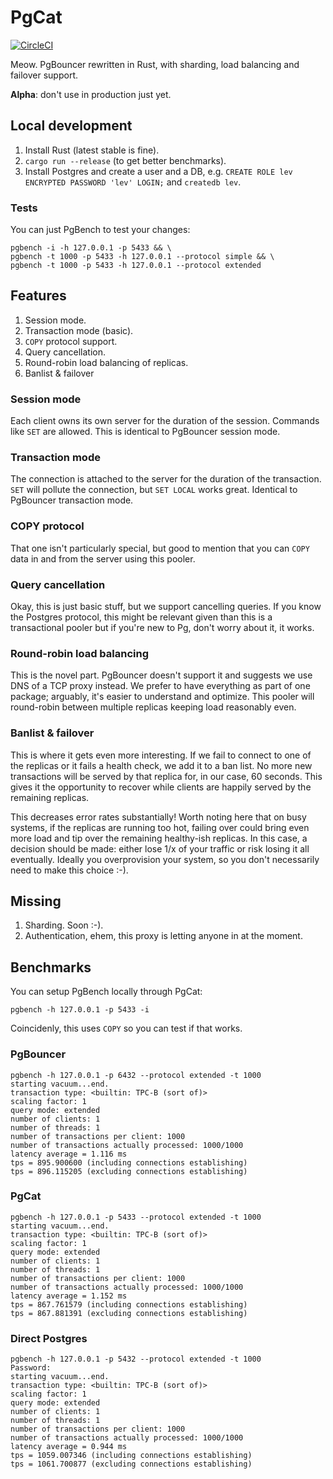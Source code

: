 # PgCat

[![CircleCI](https://circleci.com/gh/levkk/pgcat/tree/main.svg?style=svg)](https://circleci.com/gh/levkk/pgcat/tree/main)

Meow. PgBouncer rewritten in Rust, with sharding, load balancing and failover support.

**Alpha**: don't use in production just yet.

## Local development

1. Install Rust (latest stable is fine).
2. `cargo run --release` (to get better benchmarks).
3. Install Postgres and create a user and a DB, e.g. `CREATE ROLE lev ENCRYPTED PASSWORD 'lev' LOGIN;` and `createdb lev`.

### Tests

You can just PgBench to test your changes:

```
pgbench -i -h 127.0.0.1 -p 5433 && \
pgbench -t 1000 -p 5433 -h 127.0.0.1 --protocol simple && \
pgbench -t 1000 -p 5433 -h 127.0.0.1 --protocol extended
```

## Features

1. Session mode.
2. Transaction mode (basic).
3. `COPY` protocol support.
4. Query cancellation.
5. Round-robin load balancing of replicas.
6. Banlist & failover

### Session mode
Each client owns its own server for the duration of the session. Commands like `SET` are allowed.
This is identical to PgBouncer session mode.

### Transaction mode
The connection is attached to the server for the duration of the transaction. `SET` will pollute the connection,
but `SET LOCAL` works great. Identical to PgBouncer transaction mode.

### COPY protocol
That one isn't particularly special, but good to mention that you can `COPY` data in and from the server
using this pooler.

### Query cancellation
Okay, this is just basic stuff, but we support cancelling queries. If you know the Postgres protocol,
this might be relevant given than this is a transactional pooler but if you're new to Pg, don't worry about it, it works.

### Round-robin load balancing
This is the novel part. PgBouncer doesn't support it and suggests we use DNS of a TCP proxy instead.
We prefer to have everything as part of one package; arguably, it's easier to understand and optimize.
This pooler will round-robin between multiple replicas keeping load reasonably even.

### Banlist & failover
This is where it gets even more interesting. If we fail to connect to one of the replicas or it fails a health check,
we add it to a ban list. No more new transactions will be served by that replica for, in our case, 60 seconds. This
gives it the opportunity to recover while clients are happily served by the remaining replicas.

This decreases error rates substantially! Worth noting here that on busy systems, if the replicas are running too hot,
failing over could bring even more load and tip over the remaining healthy-ish replicas. In this case, a decision should be made:
either lose 1/x of your traffic or risk losing it all eventually. Ideally you overprovision your system, so you don't necessarily need
to make this choice :-).


## Missing

1. Sharding. Soon :-).
2. Authentication, ehem, this proxy is letting anyone in at the moment.

## Benchmarks

You can setup PgBench locally through PgCat:

```
pgbench -h 127.0.0.1 -p 5433 -i
```

Coincidenly, this uses `COPY` so you can test if that works.

### PgBouncer

```
pgbench -h 127.0.0.1 -p 6432 --protocol extended -t 1000
starting vacuum...end.
transaction type: <builtin: TPC-B (sort of)>
scaling factor: 1
query mode: extended
number of clients: 1
number of threads: 1
number of transactions per client: 1000
number of transactions actually processed: 1000/1000
latency average = 1.116 ms
tps = 895.900600 (including connections establishing)
tps = 896.115205 (excluding connections establishing)
```

### PgCat

```
pgbench -h 127.0.0.1 -p 5433 --protocol extended -t 1000
starting vacuum...end.
transaction type: <builtin: TPC-B (sort of)>
scaling factor: 1
query mode: extended
number of clients: 1
number of threads: 1
number of transactions per client: 1000
number of transactions actually processed: 1000/1000
latency average = 1.152 ms
tps = 867.761579 (including connections establishing)
tps = 867.881391 (excluding connections establishing)
```

### Direct Postgres

```
pgbench -h 127.0.0.1 -p 5432 --protocol extended -t 1000
Password:
starting vacuum...end.
transaction type: <builtin: TPC-B (sort of)>
scaling factor: 1
query mode: extended
number of clients: 1
number of threads: 1
number of transactions per client: 1000
number of transactions actually processed: 1000/1000
latency average = 0.944 ms
tps = 1059.007346 (including connections establishing)
tps = 1061.700877 (excluding connections establishing)
```